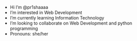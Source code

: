 -  Hi I’m @pr1shaaaa
-  I’m interested in Web Development
-  I’m currently learning Information Technology
-  I’m looking to collaborate on Web Development and python programming
-  Pronouns: she/her

<!---
pr1shaaaa/pr1shaaaa is a ✨ special ✨ repository because its `README.md` (this file) appears on your GitHub profile.
You can click the Preview link to take a look at your changes.
--->
